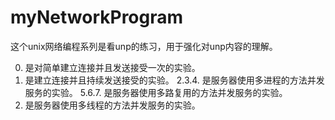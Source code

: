 # myNetworkProgram

这个unix网络编程系列是看unp的练习，用于强化对unp内容的理解。

0. 是对简单建立连接并且发送接受一次的实验。
1. 是建立连接并且持续发送接受的实验。
2.3.4. 是服务器使用多进程的方法并发服务的实验。
5.6.7. 是服务器使用多路复用的方法并发服务的实验。
8. 是服务器使用多线程的方法并发服务的实验。
